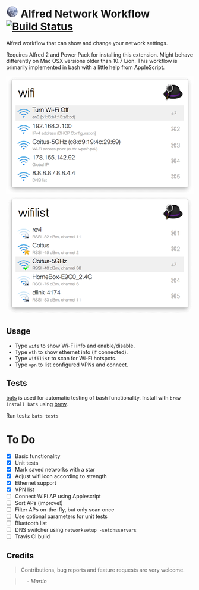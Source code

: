 # <img src="icon.png" alt="network" width="32"> Alfred Network Workflow [![Build Status](https://travis-ci.org/mrodalgaard/alfred-network-workflow.svg?branch=master)](https://travis-ci.org/mrodalgaard/alfred-network-workflow)

Alfred workflow that can show and change your network settings.

Requires Alfred 2 and Power Pack for installing this extension. Might behave differently on Mac OSX versions older than 10.7 Lion. This workflow is primarily implemented in bash with a little help from AppleScript.

<p align="center">
<img src="screenshots/wifi-preview.png" alt="alfred-wifi-workflow-wifi" width="600">
<img src="screenshots/wifilist-preview.png" alt="alfred-wifi-workflow-wifilist" width="600">
</p>

## Usage

* Type `wifi` to show Wi-Fi info and enable/disable.
* Type `eth` to show ethernet info (if connected).
* Type `wifilist` to scan for Wi-Fi hotspots.
* Type `vpn` to list configured VPNs and connect.

## Tests

[bats](https://github.com/sstephenson/bats) is used for automatic testing of bash functionality. Install with `brew install bats` using [brew](http://brew.sh/).

Run tests: `bats tests`

# To Do

- [x] Basic functionality
- [x] Unit tests
- [x] Mark saved networks with a star
- [x] Adjust wifi icon according to strength
- [x] Ethernet support
- [x] VPN list
- [ ] Connect WiFi AP using Applescript
- [ ] Sort APs (improve!)
- [ ] Filter APs on-the-fly, but only scan once
- [ ] Use optional parameters for unit tests
- [ ] Bluetooth list
- [ ] DNS switcher using `networksetup -setdnsservers`
- [ ] Travis CI build

## Credits

> Contributions, bug reports and feature requests are very welcome.

> &nbsp; &nbsp; _- Martin_
